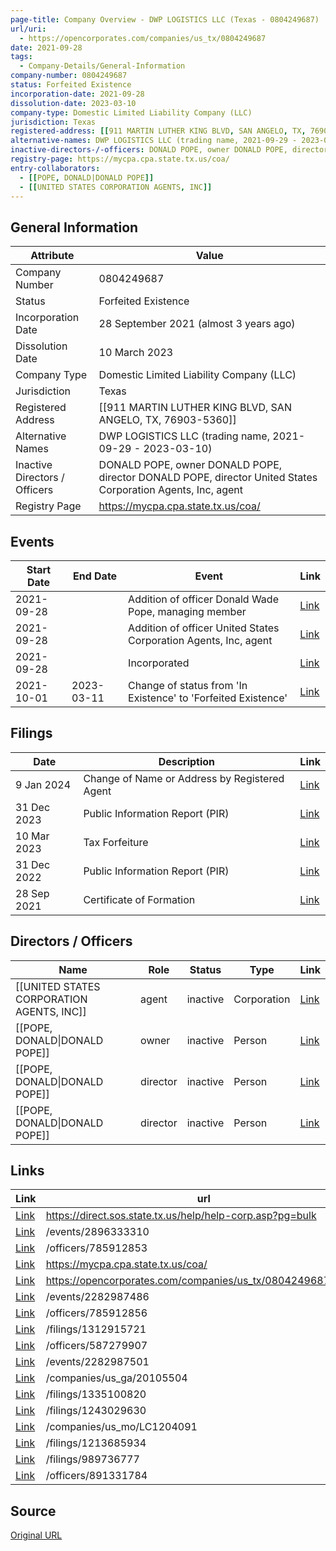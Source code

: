 ```yaml
---
page-title: Company Overview - DWP LOGISTICS LLC (Texas - 0804249687)
url/uri:
  - https://opencorporates.com/companies/us_tx/0804249687
date: 2021-09-28
tags:
  - Company-Details/General-Information
company-number: 0804249687
status: Forfeited Existence
incorporation-date: 2021-09-28
dissolution-date: 2023-03-10
company-type: Domestic Limited Liability Company (LLC)
jurisdiction: Texas
registered-address: [[911 MARTIN LUTHER KING BLVD, SAN ANGELO, TX, 76903-5360]]
alternative-names: DWP LOGISTICS LLC (trading name, 2021-09-29 - 2023-03-10)
inactive-directors-/-officers: DONALD POPE, owner DONALD POPE, director DONALD POPE, director United States Corporation Agents, Inc, agent
registry-page: https://mycpa.cpa.state.tx.us/coa/
entry-collaborators:
  - [[POPE, DONALD|DONALD POPE]]
  - [[UNITED STATES CORPORATION AGENTS, INC]]
---
```


## General Information
| Attribute          | Value                                       |
|--------------------|---------------------------------------------|
| Company Number     | 0804249687                                  |
| Status             | Forfeited Existence                         |
| Incorporation Date | 28 September 2021 (almost 3 years ago)      |
| Dissolution Date   | 10 March 2023                               |
| Company Type       | Domestic Limited Liability Company (LLC)    |
| Jurisdiction       | Texas                                       |
| Registered Address | [[911 MARTIN LUTHER KING BLVD, SAN ANGELO, TX, 76903-5360]] |
| Alternative Names  | DWP LOGISTICS LLC (trading name, 2021-09-29 - 2023-03-10) |
| Inactive Directors / Officers | DONALD POPE, owner DONALD POPE, director DONALD POPE, director United States Corporation Agents, Inc, agent |
| Registry Page      | https://mycpa.cpa.state.tx.us/coa/          |

## Events

| Start Date | End Date   | Event                                                   | Link |
|------------|------------|-------------------------------------------------------|------|
| 2021-09-28 |            | Addition of officer Donald Wade Pope, managing member   | [Link](https://opencorporates.com/events/2282987501) |
| 2021-09-28 |            | Addition of officer United States Corporation Agents, Inc, agent | [Link](https://opencorporates.com/events/2282987486) |
| 2021-09-28 |            | Incorporated                                            | [Link](https://opencorporates.com/events/2282987537) |
| 2021-10-01 | 2023-03-11 | Change of status from 'In Existence' to 'Forfeited Existence' | [Link](https://opencorporates.com/events/2896333310) |

## Filings
| Date        | Description                    | Link |
|-------------|--------------------------------|-------|
| 9 Jan 2024  | Change of Name or Address by Registered Agent | [Link](https://opencorporates.com/filings/1312915721) |
| 31 Dec 2023 | Public Information Report (PIR) | [Link](https://opencorporates.com/filings/1335100820) |
| 10 Mar 2023 | Tax Forfeiture                 | [Link](https://opencorporates.com/filings/1213685934) |
| 31 Dec 2022 | Public Information Report (PIR) | [Link](https://opencorporates.com/filings/1243029630) |
| 28 Sep 2021 | Certificate of Formation       | [Link](https://opencorporates.com/filings/989736777) |

## Directors / Officers
| Name                 | Role            | Status     | Type        | Link |
|----------------------|-----------------|------------|-------------|------|
| [[UNITED STATES CORPORATION AGENTS, INC]] | agent           | inactive   | Corporation | [Link](https://opencorporates.com/officers/587279907) |
| [[POPE, DONALD\|DONALD POPE]] | owner           | inactive   | Person      | [Link](https://opencorporates.com/officers/785912853) |
| [[POPE, DONALD\|DONALD POPE]] | director        | inactive   | Person      | [Link](https://opencorporates.com/officers/785912856) |
| [[POPE, DONALD\|DONALD POPE]] | director        | inactive   | Person      | [Link](https://opencorporates.com/officers/891331784) |

## Links
| Link   | url                            
|--------|--------------------------------|
| [Link](https://direct.sos.state.tx.us/help/help-corp.asp?pg=bulk) |https://direct.sos.state.tx.us/help/help-corp.asp?pg=bulk|
| [Link](/events/2896333310) |/events/2896333310            |
| [Link](/officers/785912853) |/officers/785912853           |
| [Link](https://mycpa.cpa.state.tx.us/coa/) |https://mycpa.cpa.state.tx.us/coa/|
| [Link](https://opencorporates.com/companies/us_tx/0804249687/filings) |https://opencorporates.com/companies/us_tx/0804249687/filings|
| [Link](/events/2282987486) |/events/2282987486            |
| [Link](/officers/785912856) |/officers/785912856           |
| [Link](/filings/1312915721) |/filings/1312915721           |
| [Link](/officers/587279907) |/officers/587279907           |
| [Link](/events/2282987501) |/events/2282987501            |
| [Link](/companies/us_ga/20105504) |/companies/us_ga/20105504     |
| [Link](/filings/1335100820) |/filings/1335100820           |
| [Link](/filings/1243029630) |/filings/1243029630           |
| [Link](/companies/us_mo/LC1204091) |/companies/us_mo/LC1204091    |
| [Link](/filings/1213685934) |/filings/1213685934           |
| [Link](/filings/989736777) |/filings/989736777            |
| [Link](/officers/891331784) |/officers/891331784           |

## Source
[Original URL](https://opencorporates.com/companies/us_tx/0804249687)
